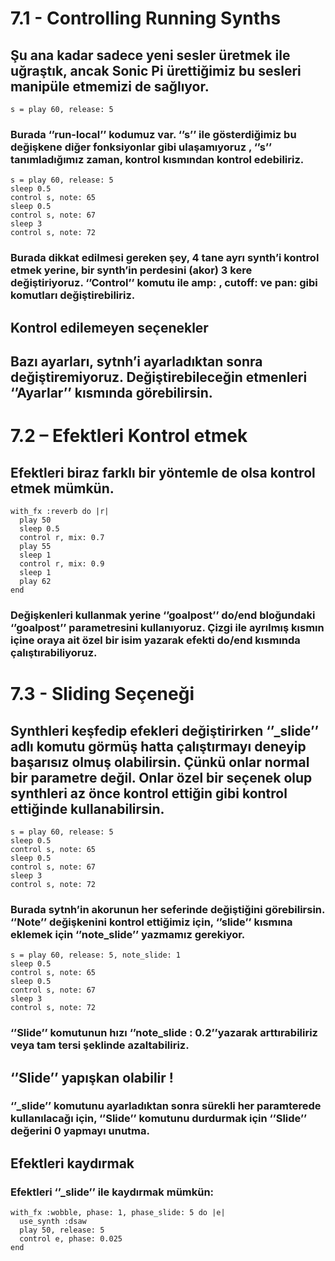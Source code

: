 # 7.1 - Controlling Running Synths
## Şu ana kadar sadece yeni sesler üretmek ile uğraştık, ancak Sonic Pi ürettiğimiz bu sesleri manipüle etmemizi de sağlıyor.
```
s = play 60, release: 5
```

### Burada ‘’run-local’’ kodumuz var. ‘’s’’ ile gösterdiğimiz bu değişkene diğer fonksiyonlar gibi ulaşamıyoruz , ‘’s’’ tanımladığımız zaman, kontrol kısmından kontrol edebiliriz.
```
s = play 60, release: 5
sleep 0.5
control s, note: 65
sleep 0.5
control s, note: 67
sleep 3
control s, note: 72
```
### Burada dikkat edilmesi gereken şey, 4 tane ayrı synth’i kontrol etmek yerine, bir synth’in perdesini (akor) 3 kere değiştiriyoruz. ‘’Control’’ komutu ile amp: , cutoff: ve pan: gibi komutları değiştirebiliriz. 

## Kontrol edilemeyen seçenekler
## Bazı ayarları, sytnh’i ayarladıktan sonra değiştiremiyoruz. Değiştirebileceğin etmenleri ‘’Ayarlar’’ kısmında görebilirsin.

# 7.2 – Efektleri Kontrol etmek

## Efektleri biraz farklı bir yöntemle de olsa kontrol etmek mümkün.
```
with_fx :reverb do |r|
  play 50
  sleep 0.5
  control r, mix: 0.7
  play 55
  sleep 1
  control r, mix: 0.9
  sleep 1
  play 62
end
```

### Değişkenleri kullanmak yerine ‘’goalpost’’ do/end bloğundaki ‘’goalpost’’ parametresini kullanıyoruz. Çizgi ile ayrılmış kısmın içine oraya ait özel bir isim yazarak efekti do/end kısmında çalıştırabiliyoruz.

# 7.3 - Sliding Seçeneği
## Synthleri keşfedip efekleri değiştirirken ‘’_slide’’ adlı komutu görmüş hatta çalıştırmayı deneyip başarısız olmuş olabilirsin. Çünkü onlar normal bir parametre değil. Onlar özel bir seçenek olup synthleri az önce kontrol ettiğin gibi kontrol ettiğinde kullanabilirsin. 
```
s = play 60, release: 5
sleep 0.5
control s, note: 65
sleep 0.5
control s, note: 67
sleep 3
control s, note: 72
```

 ### Burada sytnh’in akorunun her seferinde değiştiğini görebilirsin. ‘’Note’’ değişkenini kontrol ettiğimiz için, ‘’slide’’ kısmına eklemek için ‘’note_slide’’ yazmamız gerekiyor.
```
s = play 60, release: 5, note_slide: 1
sleep 0.5
control s, note: 65
sleep 0.5
control s, note: 67
sleep 3
control s, note: 72
```

### ‘’Slide’’ komutunun hızı ‘’note_slide : 0.2’’yazarak arttırabiliriz veya tam tersi şeklinde azaltabiliriz.
## ‘’Slide’’ yapışkan olabilir !
### ‘’_slide’’ komutunu ayarladıktan sonra sürekli her paramterede kullanılacağı için, ‘’Slide’’ komutunu durdurmak için ‘’Slide’’ değerini 0 yapmayı unutma.

## Efektleri kaydırmak 
### Efektleri ‘’_slide’’ ile kaydırmak mümkün:
```
with_fx :wobble, phase: 1, phase_slide: 5 do |e|
  use_synth :dsaw
  play 50, release: 5
  control e, phase: 0.025
end
```


